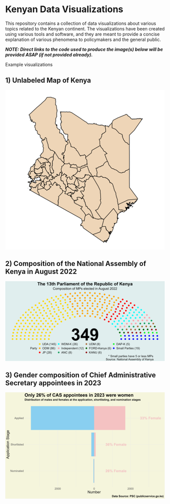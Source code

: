 # Kenyan Data Visualizations

This repository contains a collection of data visualizations about various topics related to the Kenyan continent. The visualizations have been created using various tools and software, and they are meant to provide a concise explanation of various phenomena to policymakers and the general public.

***NOTE: Direct links to the code used to produce the image(s) below will be provided ASAP (if not provided already).***

Example visualizations

## 1) Unlabeled Map of Kenya

![Map of Kenya](sub_pro_3_disturb_danger_kenya/images/kenya_map_1.png)

## 2) Composition of the National Assembly of Kenya in August 2022

![National Assembly](sub_pro_6_national_assembly_kenya/images/parliament.png)

## 3) Gender composition of Chief Administrative Secretary appointees in 2023

![Gender composition](sub_pro_8_psc_job_analysis_kenya/images/app_stl_nom_cas_gender.jpg)
